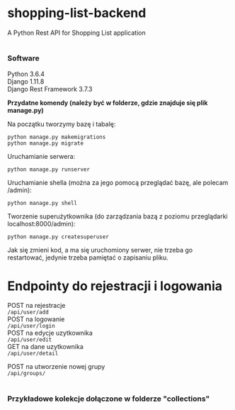 # <h1>shopping-list-backend</h1>
A Python Rest API for Shopping List application

# <h3>Software</h3>
Python 3.6.4 <br>
Django 1.11.8 <br>
Django Rest Framework 3.7.3 <br>

<b>Przydatne komendy (należy być w folderze, gdzie znajduje się plik manage.py)</b>


Na początku tworzymy bazę i tabalę:

```
python manage.py makemigrations
python manage.py migrate
```


Uruchamianie serwera:
```
python manage.py runserver
```


Uruchamianie shella (można za jego pomocą przeglądać bazę, ale polecam /admin):
```
python manage.py shell
```

Tworzenie superużytkownika (do zarządzania bazą z poziomu przeglądarki localhost:8000/admin):
```
python manage.py createsuperuser
```

Jak się zmieni kod, a ma się uruchomiony serwer, nie trzeba go restartować, jedynie trzeba pamiętać o zapisaniu pliku.


<h1>Endpointy do rejestracji i logowania </h1>
POST na rejestracje <br>
<code>/api/user/add</code> <br>
POST na logowanie <br>
<code>/api/user/login</code> <br>
POST na edycje uzytkownika <br>
<code>/api/user/edit</code> <br>
GET na dane uzytkownika <br>
<code>/api/user/detail</code> <br>

POST na utworzenie nowej grupy <br>
<code>/api/groups/</code> <br>
<br>
<h3>Przykładowe kolekcje dołączone w folderze "collections"</h3>
